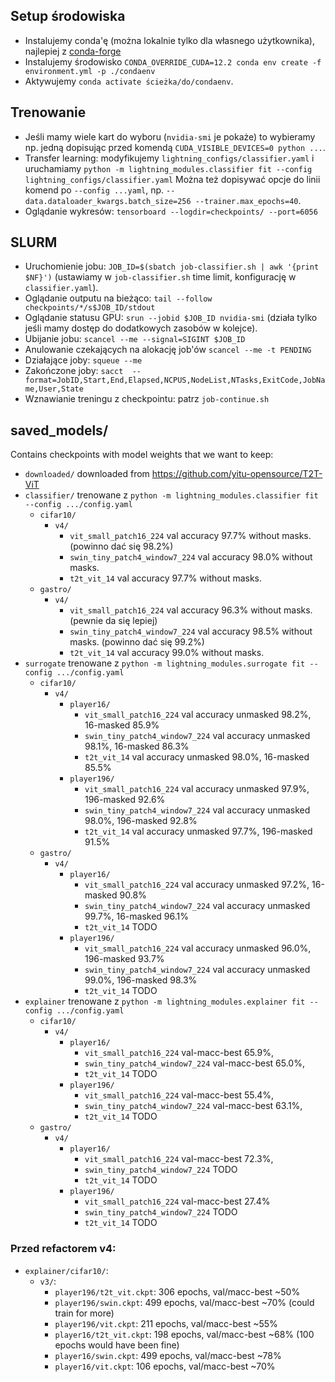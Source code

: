 ## Setup środowiska
* Instalujemy conda'ę (można lokalnie tylko dla własnego użytkownika), najlepiej z [conda-forge](https://conda-forge.org/download/)
* Instalujemy środowisko `CONDA_OVERRIDE_CUDA=12.2 conda env create -f environment.yml -p ./condaenv`
* Aktywujemy `conda activate ścieżka/do/condaenv`.

## Trenowanie
* Jeśli mamy wiele kart do wyboru (`nvidia-smi` je pokaże) to wybieramy np. jedną dopisując przed komendą `CUDA_VISIBLE_DEVICES=0 python ...`.
* Transfer learning: modyfikujemy `lightning_configs/classifier.yaml` i uruchamiamy `python -m lightning_modules.classifier fit --config lightning_configs/classifier.yaml`
    Można też dopisywać opcje do linii komend po `--config ...yaml`, np. `--data.dataloader_kwargs.batch_size=256 --trainer.max_epochs=40`.
* Oglądanie wykresów: `tensorboard --logdir=checkpoints/ --port=6056`

## SLURM
* Uruchomienie jobu: `JOB_ID=$(sbatch job-classifier.sh | awk '{print $NF}')` (ustawiamy w `job-classifier.sh` time limit, konfigurację w `classifier.yaml`).
* Oglądanie outputu na bieżąco: `tail --follow checkpoints/*/s$JOB_ID/stdout`
* Oglądanie statusu GPU: `srun --jobid $JOB_ID nvidia-smi` (działa tylko jeśli mamy dostęp do dodatkowych zasobów w kolejce).
* Ubijanie jobu: `scancel --me --signal=SIGINT $JOB_ID`
* Anulowanie czekających na alokację job'ów `scancel --me -t PENDING`
* Działające joby: `squeue --me`
* Zakończone joby: `sacct  --format=JobID,Start,End,Elapsed,NCPUS,NodeList,NTasks,ExitCode,JobName,User,State`
* Wznawianie treningu z checkpointu: patrz `job-continue.sh`

## saved_models/
Contains checkpoints with model weights that we want to keep:
- `downloaded/` downloaded from https://github.com/yitu-opensource/T2T-ViT
- `classifier/` trenowane z `python -m lightning_modules.classifier fit --config .../config.yaml`
    - `cifar10/`
        - `v4/`
            - `vit_small_patch16_224`        val accuracy 97.7% without masks. (powinno dać się 98.2%)
            - `swin_tiny_patch4_window7_224` val accuracy 98.0% without masks.
            - `t2t_vit_14`                   val accuracy 97.7% without masks.
    - `gastro/`
        - `v4/`
            - `vit_small_patch16_224`        val accuracy 96.3% without masks. (pewnie da się lepiej)
            - `swin_tiny_patch4_window7_224` val accuracy 98.5% without masks. (powinno dać się 99.2%)
            - `t2t_vit_14`                   val accuracy 99.0% without masks.
- `surrogate`  trenowane z `python -m lightning_modules.surrogate fit --config .../config.yaml`
    -  `cifar10/`
        - `v4/`
            - `player16/`
                - `vit_small_patch16_224`         val accuracy unmasked 98.2%, 16-masked 85.9%
                - `swin_tiny_patch4_window7_224`  val accuracy unmasked 98.1%, 16-masked 86.3%
                - `t2t_vit_14`                    val accuracy unmasked 98.0%, 16-masked 85.5%
            - `player196/`
                - `vit_small_patch16_224`         val accuracy unmasked 97.9%, 196-masked 92.6%
                - `swin_tiny_patch4_window7_224`  val accuracy unmasked 98.0%, 196-masked 92.8%
                - `t2t_vit_14`                    val accuracy unmasked 97.7%, 196-masked 91.5%
    - `gastro/`
        - `v4/`
            - `player16/`
                - `vit_small_patch16_224`         val accuracy unmasked 97.2%, 16-masked 90.8%
                - `swin_tiny_patch4_window7_224`  val accuracy unmasked 99.7%, 16-masked 96.1%
                - `t2t_vit_14`                    TODO
            - `player196/`
                - `vit_small_patch16_224`         val accuracy unmasked 96.0%, 196-masked 93.7%
                - `swin_tiny_patch4_window7_224`  val accuracy unmasked 99.0%, 196-masked 98.3%
                - `t2t_vit_14`                    TODO
- `explainer` trenowane z `python -m lightning_modules.explainer fit --config .../config.yaml`
  -  `cifar10/`
        - `v4/`
            - `player16/`
                - `vit_small_patch16_224`         val-macc-best 65.9%,
                - `swin_tiny_patch4_window7_224`  val-macc-best 65.0%,
                - `t2t_vit_14`                    TODO
            - `player196/`
                - `vit_small_patch16_224`         val-macc-best 55.4%,
                - `swin_tiny_patch4_window7_224`  val-macc-best 63.1%,
                - `t2t_vit_14`                    TODO
    - `gastro/`
        - `v4/`
            - `player16/`
                - `vit_small_patch16_224`         val-macc-best 72.3%,
                - `swin_tiny_patch4_window7_224`  TODO
                - `t2t_vit_14`                    TODO
            - `player196/`
                - `vit_small_patch16_224`         val-macc-best 27.4%
                - `swin_tiny_patch4_window7_224`  TODO
                - `t2t_vit_14`                    TODO



### Przed refactorem v4:

- `explainer/cifar10/`:
    - `v3/`:
        - `player196/t2t_vit.ckpt`: 306 epochs, val/macc-best ~50%
        - `player196/swin.ckpt`:    499 epochs, val/macc-best ~70% (could train for more)
        - `player196/vit.ckpt`:     211 epochs, val/macc-best ~55%
        - `player16/t2t_vit.ckpt`: 198 epochs, val/macc-best ~68% (100 epochs would have been fine)
        - `player16/swin.ckpt`:    499 epochs, val/macc-best ~78%
        - `player16/vit.ckpt`:     106 epochs, val/macc-best ~70%
